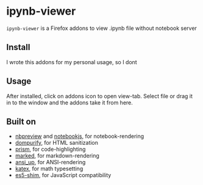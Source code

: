 # ipynb-viewer

`ipynb-viewer` is a Firefox addons to view .ipynb file without notebook server


## Install

I wrote this addons for my personal usage, so I dont 

## Usage

After installed, click on addons icon to open view-tab.
Select file or drag it in to the window and the addons take it from here.

## Built on

- [nbpreview](https://github.com/jsvine/nbpreview) and [notebookjs](https://github.com/jsvine/notebookjs), for notebook-rendering
- [dompurify](https://github.com/cure53/DOMPurify), for HTML sanitization
- [prism](http://prismjs.com/), for code-highlighting
- [marked](https://github.com/chjj/marked), for markdown-rendering
- [ansi_up](https://github.com/drudru/ansi_up), for ANSI-rendering
- [katex](https://github.com/KaTeX/KaTeX), for math typesetting
- [es5-shim](https://github.com/es-shims/es5-shim), for JavaScript compatibility
